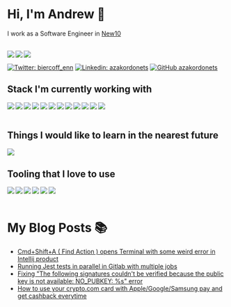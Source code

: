 # Hi, I'm Andrew 👋
I work as a Software Engineer in [New10](https://new10.com)

</br>
<img align="left" src="https://github-readme-stats.vercel.app/api?username=azakordonets&count_private=true&layout=compact&show_icons=true&title_color=ffffff&icon_color=34abeb&text_color=daf7dc&bg_color=151515"/>
<img align="left" src="https://github-readme-stats.vercel.app/api/wakatime?username=biercoff&layout=compact&show_icons=true&title_color=ffffff&icon_color=34abeb&text_color=daf7dc&bg_color=151515"/>
<img src="https://github-readme-stats.vercel.app/api/top-langs/?username=anuraghazra&langs_count=8&show_icons=true&title_color=ffffff&icon_color=34abeb&text_color=daf7dc&bg_color=151515"/> 

[![Twitter: biercoff_enn](https://img.shields.io/twitter/follow/biercoff_enn?style=social)](https://twitter.com/biercoff_enn)
[![Linkedin: azakordonets](https://img.shields.io/badge/-azakordonets-blue?style=flat-square&logo=Linkedin&logoColor=white&link=https://www.linkedin.com/in/azakordonets/)](https://www.linkedin.com/in/azakordonets/)
[![GitHub azakordonets](https://img.shields.io/github/followers/azakordonets?label=follow&style=social)](https://github.com/azakordonets)

## Stack I'm currently working with
<img align="left" src="https://img.shields.io/badge/AWS-%23FF9900.svg?style=for-the-badge&logo=amazon-aws&logoColor=white"/>
<img align="left" src="https://img.shields.io/badge/django-%23092E20.svg?style=for-the-badge&logo=django&logoColor=white"/>
<img align="left" src="https://img.shields.io/badge/NPM-%23000000.svg?style=for-the-badge&logo=npm&logoColor=white"/>
<img align="left" src="https://img.shields.io/badge/node.js-6DA55F?style=for-the-badge&logo=node.js&logoColor=white"/>
<img align="left" src="https://img.shields.io/badge/python-3670A0?style=for-the-badge&logo=python&logoColor=ffdd54"/>
<img align="left" src="https://img.shields.io/badge/java-%23ED8B00.svg?style=for-the-badge&logo=java&logoColor=white"/>
<img align="left" src="https://img.shields.io/badge/go-%2300ADD8.svg?style=for-the-badge&logo=go&logoColor=white"/>
<img align="left" src="https://img.shields.io/badge/typescript-%23007ACC.svg?style=for-the-badge&logo=typescript&logoColor=white"/>
<img align="left" src="https://img.shields.io/badge/gitlab%20ci-%23181717.svg?style=for-the-badge&logo=gitlab&logoColor=white"/>
<img align="left" src="https://img.shields.io/badge/-jest-%23C21325?style=for-the-badge&logo=jest&logoColor=white"/>
<img align="left" src="https://img.shields.io/badge/-cypress-%23E5E5E5?style=for-the-badge&logo=cypress&logoColor=058a5e"/>
<img align="left" src="https://img.shields.io/badge/datadog-%23632CA6.svg?style=for-the-badge&logo=datadog&logoColor=white"/>
<br/>
<br/>

## Things I would like to learn in the nearest future
<img align="left" src="https://img.shields.io/badge/rust-%23000000.svg?style=for-the-badge&logo=rust&logoColor=white"/>
<br/>

## Tooling that I love to use
<img align="left" src="https://img.shields.io/badge/GoLand-0f0f0f?&style=for-the-badge&logo=goland&logoColor=white"/>
<img align="left" src="https://img.shields.io/badge/IntelliJIDEA-000000.svg?style=for-the-badge&logo=intellij-idea&logoColor=white"/>
<img align="left" src="https://img.shields.io/badge/pycharm-143?style=for-the-badge&logo=pycharm&logoColor=black&color=black&labelColor=green"/>
<img align="left" src="https://img.shields.io/badge/webstorm-143?style=for-the-badge&logo=webstorm&logoColor=white&color=black"/>
<img align="left" src="https://img.shields.io/badge/sublime_text-%23575757.svg?style=for-the-badge&logo=sublime-text&logoColor=important"/>
<img align="left" src="https://img.shields.io/badge/Visual%20Studio%20Code-0078d7.svg?style=for-the-badge&logo=visual-studio-code&logoColor=white"/>
<br/>
<br/>

# My Blog Posts 📚
<!-- BLOG-POST-LIST:START -->
- [Cmd+Shift+A &lpar; Find Action &rpar; opens Terminal with some weird error in Intellij product](https://biercoff.com/cmd-shift-a-opens-terminal/)
- [Running Jest tests in parallel in Gitlab with multiple jobs](https://biercoff.com/running-jest-tests-in-parallel-in-gitlab-with-multiple-jobs/)
- [Fixing &quot;The following signatures couldn&#39;t be verified because the public key is not available: NO_PUBKEY: %s&quot; error](https://biercoff.com/fixing-2/)
- [How to use your crypto.com card with Apple/Google/Samsung pay and get cashback everytime](https://biercoff.com/how-to-add-cryptocom-card-to-apple-pay/)
<!-- BLOG-POST-LIST:END -->

